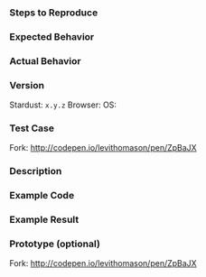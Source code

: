 <!---------------------- BUG ----------------------->
### Steps to Reproduce

### Expected Behavior

### Actual Behavior

### Version

Stardust: `x.y.z`
Browser:
OS:

### Test Case

Fork: http://codepen.io/levithomason/pen/ZpBaJX

<!-------------------- FEATURE --------------------->
### Description

### Example Code

### Example Result

### Prototype (optional)

Fork: http://codepen.io/levithomason/pen/ZpBaJX
